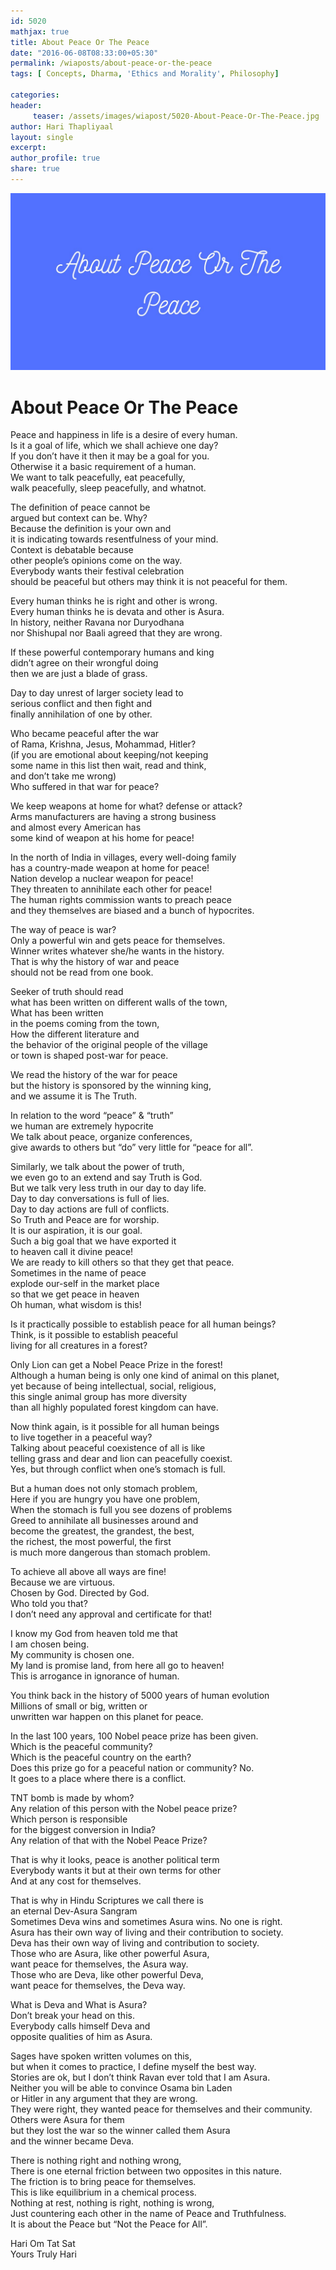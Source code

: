 ```yaml
--- 
id: 5020
mathjax: true  
title: About Peace Or The Peace
date: "2016-06-08T08:33:00+05:30"
permalink: /wiaposts/about-peace-or-the-peace
tags: [ Concepts, Dharma, 'Ethics and Morality', Philosophy]    

categories: 
header:
     teaser: /assets/images/wiapost/5020-About-Peace-Or-The-Peace.jpg
author: Hari Thapliyaal 
layout: single
excerpt:  
author_profile: true 
share: true 
---
```


![About Peace Or The Peace](/assets/images/wiapost/5020-About-Peace-Or-The-Peace.jpg)     
   
# About Peace Or The Peace   
     
Peace and happiness in life is a desire of every human.     
Is it a goal of life, which we shall achieve one day?     
If you don’t have it then it may be a goal for you.     
Otherwise it a basic requirement of a human.     
We want to talk peacefully, eat peacefully,     
walk peacefully, sleep peacefully, and whatnot.    
    
The definition of peace cannot be     
argued but context can be. Why?     
Because the definition is your own and     
it is indicating towards resentfulness of your mind.     
Context is debatable because     
other people’s opinions come on the way.     
Everybody wants their festival celebration     
should be peaceful but others may think it is not peaceful for them.    
    
Every human thinks he is right and other is wrong.     
Every human thinks he is devata and other is Asura.     
In history, neither Ravana nor Duryodhana     
nor Shishupal nor Baali agreed that they are wrong.    
    
If these powerful contemporary humans and king     
didn’t agree on their wrongful doing     
then we are just a blade of grass.    
    
Day to day unrest of larger society lead to     
serious conflict and then fight and     
finally annihilation of one by other.    
    
Who became peaceful after the war     
of Rama, Krishna, Jesus, Mohammad, Hitler?     
(if you are emotional about keeping/not keeping     
some name in this list then wait, read and think,     
and don’t take me wrong)     
Who suffered in that war for peace?    
    
We keep weapons at home for what? defense or attack?     
Arms manufacturers are having a strong business     
and almost every American has     
some kind of weapon at his home for peace!    
    
In the north of India in villages, every well-doing family     
has a country-made weapon at home for peace!     
Nation develop a nuclear weapon for peace!     
They threaten to annihilate each other for peace!     
The human rights commission wants to preach peace     
and they themselves are biased and a bunch of hypocrites.    
    
The way of peace is war?     
Only a powerful win and gets peace for themselves.     
Winner writes whatever she/he wants in the history.     
That is why the history of war and peace     
should not be read from one book.    
    
Seeker of truth should read     
what has been written on different walls of the town,     
What has been written     
in the poems coming from the town,     
How the different literature and     
the behavior of the original people of the village     
or town is shaped post-war for peace.    
    
We read the history of the war for peace     
but the history is sponsored by the winning king,     
and we assume it is The Truth.    
    
In relation to the word “peace” &amp; “truth”     
we human are extremely hypocrite     
We talk about peace, organize conferences,     
give awards to others but “do” very little for “peace for all”.    
    
Similarly, we talk about the power of truth,     
we even go to an extend and say Truth is God.     
But we talk very less truth in our day to day life.     
Day to day conversations is full of lies.     
Day to day actions are full of conflicts.     
So Truth and Peace are for worship.     
It is our aspiration, it is our goal.     
Such a big goal that we have exported it     
to heaven call it divine peace!     
We are ready to kill others so that they get that peace.     
Sometimes in the name of peace     
explode our-self in the market place     
so that we get peace in heaven     
Oh human, what wisdom is this!    
    
Is it practically possible to establish peace for all human beings?     
Think, is it possible to establish peaceful     
living for all creatures in a forest?    
    
Only Lion can get a Nobel Peace Prize in the forest!     
Although a human being is only one kind of animal on this planet,     
yet because of being intellectual, social, religious,     
this single animal group has more diversity     
than all highly populated forest kingdom can have.    
    
Now think again, is it possible for all human beings     
to live together in a peaceful way?     
Talking about peaceful coexistence of all is like     
telling grass and dear and lion can peacefully coexist.     
Yes, but through conflict when one’s stomach is full.    
    
But a human does not only stomach problem,     
Here if you are hungry you have one problem,     
When the stomach is full you see dozens of problems     
Greed to annihilate all businesses around and     
become the greatest, the grandest, the best,     
the richest, the most powerful, the first     
is much more dangerous than stomach problem.    
    
To achieve all above all ways are fine!     
Because we are virtuous.     
Chosen by God. Directed by God.     
Who told you that?     
I don’t need any approval and certificate for that!    
    
I know my God from heaven told me that     
I am chosen being.     
My community is chosen one.     
My land is promise land, from here all go to heaven!     
This is arrogance in ignorance of human.    
    
You think back in the history of 5000 years of human evolution     
Millions of small or big, written or     
unwritten war happen on this planet for peace.    
    
In the last 100 years, 100 Nobel peace prize has been given.     
Which is the peaceful community?     
Which is the peaceful country on the earth?     
Does this prize go for a peaceful nation or community? No.     
It goes to a place where there is a conflict.    
    
TNT bomb is made by whom?     
Any relation of this person with the Nobel peace prize?     
Which person is responsible     
for the biggest conversion in India?     
Any relation of that with the Nobel Peace Prize?    
    
That is why it looks, peace is another political term     
Everybody wants it but at their own terms for other     
And at any cost for themselves.    
    
That is why in Hindu Scriptures we call there is     
an eternal Dev-Asura Sangram     
Sometimes Deva wins and sometimes Asura wins. No one is right.     
Asura has their own way of living and their contribution to society.     
Deva has their own way of living and contribution to society.     
Those who are Asura, like other powerful Asura,     
want peace for themselves, the Asura way.     
Those who are Deva, like other powerful Deva,     
want peace for themselves, the Deva way.    
    
What is Deva and What is Asura?     
Don’t break your head on this.     
Everybody calls himself Deva and     
opposite qualities of him as Asura.    
    
Sages have spoken written volumes on this,     
but when it comes to practice, I define myself the best way.     
Stories are ok, but I don’t think Ravan ever told that I am Asura.     
Neither you will be able to convince Osama bin Laden     
or Hitler in any argument that they are wrong.     
They were right, they wanted peace for themselves and their community.     
Others were Asura for them     
but they lost the war so the winner called them Asura     
and the winner became Deva.    
    
There is nothing right and nothing wrong,     
There is one eternal friction between two opposites in this nature.     
The friction is to bring peace for themselves.     
This is like equilibrium in a chemical process.     
Nothing at rest, nothing is right, nothing is wrong,     
Just countering each other in the name of Peace and Truthfulness.     
It is about the Peace but “Not the Peace for All”.    
    
Hari Om Tat Sat     
Yours Truly Hari    
